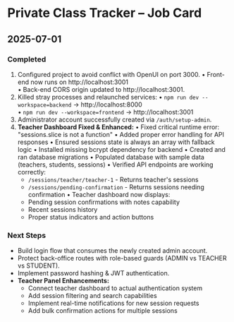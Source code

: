 # Private Class Tracker – Job Card

## 2025-07-01

### Completed
1. Configured project to avoid conflict with OpenUI on port 3000.
   • Front-end now runs on http://localhost:3001  
   • Back-end CORS origin updated to http://localhost:3001.
2. Killed stray processes and relaunched services:
   • `npm run dev --workspace=backend` → http://localhost:8000  
   • `npm run dev --workspace=frontend` → http://localhost:3001
3. Administrator account successfully created via `/auth/setup-admin`.
4. **Teacher Dashboard Fixed & Enhanced:**
   • Fixed critical runtime error: "sessions.slice is not a function" 
   • Added proper error handling for API responses
   • Ensured sessions state is always an array with fallback logic
   • Installed missing bcrypt dependency for backend
   • Created and ran database migrations
   • Populated database with sample data (teachers, students, sessions)
   • Verified API endpoints are working correctly:
     - `/sessions/teacher/teacher-1` - Returns teacher's sessions
     - `/sessions/pending-confirmation` - Returns sessions needing confirmation
   • Teacher dashboard now displays:
     - Pending session confirmations with notes capability
     - Recent sessions history
     - Proper status indicators and action buttons

### Next Steps
- Build login flow that consumes the newly created admin account.
- Protect back-office routes with role-based guards (ADMIN vs TEACHER vs STUDENT).
- Implement password hashing & JWT authentication.
- **Teacher Panel Enhancements:**
  - Connect teacher dashboard to actual authentication system
  - Add session filtering and search capabilities
  - Implement real-time notifications for new session requests
  - Add bulk confirmation actions for multiple sessions 